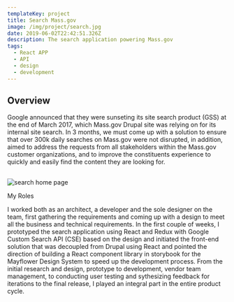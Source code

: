 ```yaml
---
templateKey: project
title: Search Mass.gov
image: /img/project/search.jpg
date: 2019-06-02T22:42:51.326Z
description: The search application powering Mass.gov
tags:
  - React APP
  - API
  - design
  - development
---
```

## Overview

Google announced that they were sunseting its site search product (GSS) at the end of March 2017, which Mass.gov Drupal site was relying on for its internal site search. In 3 months, we must come up with a solution to ensure that over 300k daily searches on Mass.gov were not disrupted, in addition, aimed to address the requests from all stakeholders within the Mass.gov customer organizations, and to improve the constituents experience to quickly and easily find the content they are looking for.

## 

![search home page](/img/search.jpg "search home")

My Roles

I worked both as an architect, a developer and the sole designer on the team, first gathering the requirements and coming up with a design to meet all the business and technical requirements. In the first couple of weeks, I prototyped the search application using React and Redux with Google Custom Search API (CSE) based on the design and initiated the front-end solution that was decoupled from Drupal using React and pointed the direction of building a React component library in storybook for the Mayflower Design System to speed up the development process. From the initial research and design, prototype to development, vendor team management, to conducting user testing and sythesizing feedback for iterations to the final release, I played an integral part in the entire product cycle.
